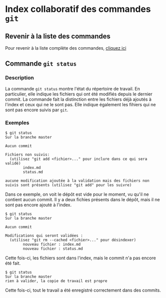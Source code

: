 # Index collaboratif des commandes `git`



## Revenir à la liste des commandes

Pour revenir à la liste complète des commandes, [cliquez ici](index.html)



## Commande `git status`


### Description

La commande `git status` montre l'état du répertoire de travail. En particulier, elle indique les fichiers qui ont été modifiés depuis le dernier commit. La commande fait la distinction entre les fichiers déjà ajoutés à l'index et ceux qui ne le sont pas. Elle indique également les fihiers qui ne sont pas encore suivis par `git`.


### Exemples

```
$ git status
Sur la branche master

Aucun commit

Fichiers non suivis:
  (utilisez "git add <fichier>..." pour inclure dans ce qui sera validé)
        index.md
        status.md

aucune modification ajoutée à la validation mais des fichiers non suivis sont présents (utilisez "git add" pour les suivre)
```

Dans ce exemple, on voit le dépôt est vide pour le moment, vu qu'il ne contient aucun commit. Il y a deux fichies présents dans le dépôt, mais il ne sont pas encore ajouté à l'index.

```
$ git status
Sur la branche master

Aucun commit

Modifications qui seront validées :
  (utilisez "git rm --cached <fichier>..." pour désindexer)
        nouveau fichier : index.md
        nouveau fichier : status.md
```

Cette fois-ci, les fichiers sont dans l'index, mais le commit n'a pas encore été fait.

```
$ git status
Sur la branche master
rien à valider, la copie de travail est propre
```

Cette fois-ci, tout le travail a été enregistré correctement dans des commits.
